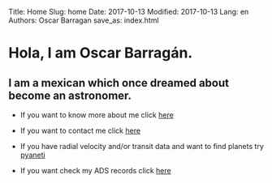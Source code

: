 Title: Home
Slug: home
Date: 2017-10-13
Modified: 2017-10-13
Lang: en
Authors: Oscar Barragan
save_as: index.html

# Hola, I am Oscar Barragán.

## I am a mexican which once dreamed about become an astronomer.

* If you want to know more about me click [here](about)

* If you want to contact me click [here](contact)

* If you have radial velocity and/or transit data and want to find planets try [pyaneti](https://github.com/oscaribv/pyaneti)

* If you want check my ADS records click [here](https://goo.gl/WkMsqE) 
